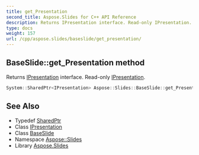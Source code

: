 ```yaml
---
title: get_Presentation
second_title: Aspose.Slides for C++ API Reference
description: Returns IPresentation interface. Read-only IPresentation.
type: docs
weight: 157
url: /cpp/aspose.slides/baseslide/get_presentation/
---
```

## BaseSlide::get_Presentation method


Returns [IPresentation](../../ipresentation/) interface. Read-only [IPresentation](../../ipresentation/).

```cpp
System::SharedPtr<IPresentation> Aspose::Slides::BaseSlide::get_Presentation() override
```

## See Also

* Typedef [SharedPtr](../../../system/sharedptr/)
* Class [IPresentation](../../ipresentation/)
* Class [BaseSlide](../)
* Namespace [Aspose::Slides](../../)
* Library [Aspose.Slides](../../../)
